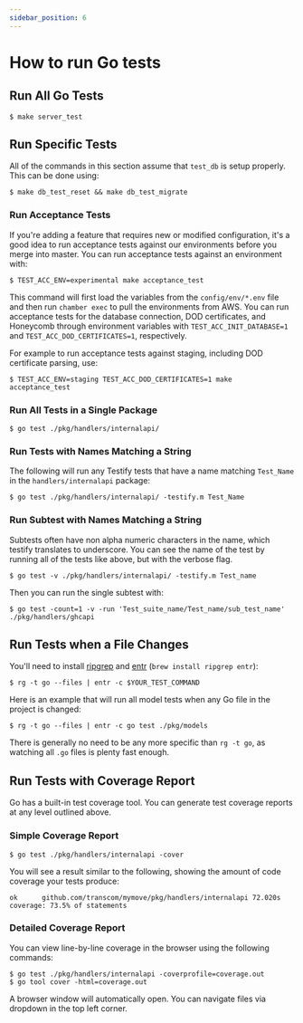 ```yaml
---
sidebar_position: 6
---
```


# How to run Go tests

## Run All Go Tests

```console
$ make server_test
```

## Run Specific Tests

All of the commands in this section assume that `test_db` is setup properly. This can be done using:

```console
$ make db_test_reset && make db_test_migrate
```

### Run Acceptance Tests

If you're adding a feature that requires new or modified configuration, it's a good idea to run acceptance tests against our environments before you merge into master.  You can run acceptance tests against an environment with:

```console
$ TEST_ACC_ENV=experimental make acceptance_test
```

This command will first load the variables from the `config/env/*.env` file and then run `chamber exec` to pull the environments from AWS.  You can run acceptance tests for the database connection, DOD certificates, and Honeycomb through environment variables with `TEST_ACC_INIT_DATABASE=1` and `TEST_ACC_DOD_CERTIFICATES=1`, respectively.

For example to run acceptance tests against staging, including DOD certificate parsing, use:

```console
$ TEST_ACC_ENV=staging TEST_ACC_DOD_CERTIFICATES=1 make acceptance_test
```

### Run All Tests in a Single Package

```console
$ go test ./pkg/handlers/internalapi/
```

### Run Tests with Names Matching a String

The following will run any Testify tests that have a name matching `Test_Name` in the `handlers/internalapi` package:

```console
$ go test ./pkg/handlers/internalapi/ -testify.m Test_Name
```

### Run Subtest with Names Matching a String

Subtests often have non alpha numeric characters in the name, which testify translates to underscore. You can see the name of the test by running all of the tests like above, but with the verbose flag.

```console
$ go test -v ./pkg/handlers/internalapi/ -testify.m Test_name
```

Then you can run the single subtest with:

```console
$ go test -count=1 -v -run 'Test_suite_name/Test_name/sub_test_name' ./pkg/handlers/ghcapi
```

## Run Tests when a File Changes

You'll need to install [ripgrep](https://github.com/BurntSushi/ripgrep) and [entr](http://www.entrproject.org/) (`brew install ripgrep entr`):

```console
$ rg -t go --files | entr -c $YOUR_TEST_COMMAND
```

Here is an example that will run all model tests when any Go file in the project is changed:

```console
$ rg -t go --files | entr -c go test ./pkg/models
```

There is generally no need to be any more specific than `rg -t go`, as watching all `.go` files is plenty fast enough.

## Run Tests with Coverage Report
Go has a built-in test coverage tool. You can generate test coverage reports at any level outlined above.

### Simple Coverage Report

```console
$ go test ./pkg/handlers/internalapi -cover
```

You will see a result similar to the following, showing the amount of code coverage your tests produce:
```console
ok  	github.com/transcom/mymove/pkg/handlers/internalapi	72.020s	coverage: 73.5% of statements
```

### Detailed Coverage Report
You can view line-by-line coverage in the browser using the following commands:

```console
$ go test ./pkg/handlers/internalapi -coverprofile=coverage.out
$ go tool cover -html=coverage.out

```

A browser window will automatically open. You can navigate files via dropdown in the top left corner.

